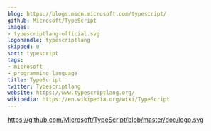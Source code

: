 ```yaml
---
blog: https://blogs.msdn.microsoft.com/typescript/
github: Microsoft/TypeScript
images:
- typescriptlang-official.svg
logohandle: typescriptlang
skipped: 0
sort: typescript
tags:
- microsoft
- programming_language
title: TypeScript
twitter: Typescriptlang
website: https://www.typescriptlang.org/
wikipedia: https://en.wikipedia.org/wiki/TypeScript
---
```


https://github.com/Microsoft/TypeScript/blob/master/doc/logo.svg
